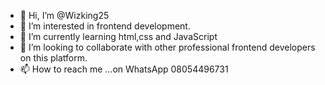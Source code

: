 - 👋 Hi, I’m @Wizking25
- 👀 I’m interested in frontend development.
- 🌱 I’m currently learning html,css and JavaScript 
- 💞️ I’m looking to collaborate with other professional frontend developers on this platform.
- 📫 How to reach me ...on WhatsApp 08054496731

<!---
Wizking25/Wizking25 is a ✨ special ✨ repository because its `README.md` (this file) appears on your GitHub profile.
You can click the Preview link to take a look at your changes.
--->
